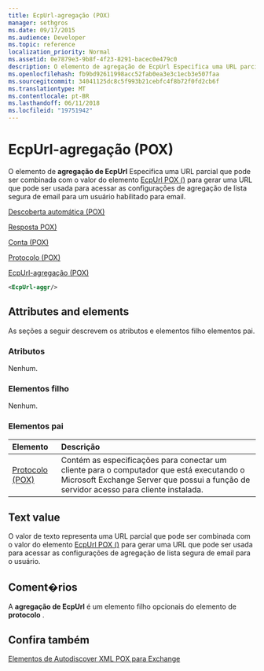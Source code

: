 ```yaml
---
title: EcpUrl-agregação (POX)
manager: sethgros
ms.date: 09/17/2015
ms.audience: Developer
ms.topic: reference
localization_priority: Normal
ms.assetid: 0e7879e3-9b8f-4f23-8291-bacec0e479c0
description: O elemento de agregação de EcpUrl Especifica uma URL parcial que pode ser combinada com o valor do elemento EcpUrl POX () para gerar uma URL que pode ser usada para acessar as configurações de agregação de lista segura de email para um usuário habilitado para email.
ms.openlocfilehash: fb9bd92611998acc52fab0ea3e3c1ecb3e507faa
ms.sourcegitcommit: 34041125dc8c5f993b21cebfc4f8b72f0fd2cb6f
ms.translationtype: MT
ms.contentlocale: pt-BR
ms.lasthandoff: 06/11/2018
ms.locfileid: "19751942"
---
```

# <a name="ecpurl-aggr-pox"></a>EcpUrl-agregação (POX)

O elemento de **agregação de EcpUrl** Especifica uma URL parcial que pode ser combinada com o valor do elemento [EcpUrl POX ()](ecpurl-pox.md) para gerar uma URL que pode ser usada para acessar as configurações de agregação de lista segura de email para um usuário habilitado para email. 
  
[Descoberta automática (POX)](autodiscover-pox.md)
  
[Resposta POX)](response-pox.md)
  
[Conta (POX)](account-pox.md)
  
[Protocolo (POX)](protocol-pox.md)
  
[EcpUrl-agregação (POX)](ecpurl-aggr-pox.md)
  
```XML
<EcpUrl-aggr/>
```

## <a name="attributes-and-elements"></a>Attributes and elements

As seções a seguir descrevem os atributos e elementos filho elementos pai.
  
### <a name="attributes"></a>Atributos

Nenhum.
  
### <a name="child-elements"></a>Elementos filho

Nenhum.
  
### <a name="parent-elements"></a>Elementos pai

|**Elemento**|**Descrição**|
|:-----|:-----|
|[Protocolo (POX)](protocol-pox.md) <br/> |Contém as especificações para conectar um cliente para o computador que está executando o Microsoft Exchange Server que possui a função de servidor acesso para cliente instalada.  <br/> |
   
## <a name="text-value"></a>Text value

O valor de texto representa uma URL parcial que pode ser combinada com o valor do elemento [EcpUrl POX ()](ecpurl-pox.md) para gerar uma URL que pode ser usada para acessar as configurações de agregação de lista segura de email para o usuário. 
  
## <a name="remarks"></a>Coment�rios

A **agregação de EcpUrl** é um elemento filho opcionais do elemento de **protocolo** . 
  
## <a name="see-also"></a>Confira também



[Elementos de Autodiscover XML POX para Exchange](pox-autodiscover-xml-elements-for-exchange.md)

